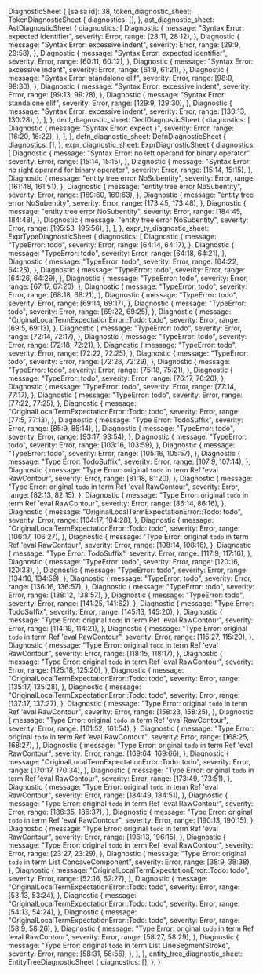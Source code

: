 DiagnosticSheet {
    [salsa id]: 38,
    token_diagnostic_sheet: TokenDiagnosticSheet {
        diagnostics: [],
    },
    ast_diagnostic_sheet: AstDiagnosticSheet {
        diagnostics: [
            Diagnostic {
                message: "Syntax Error: expected identifier",
                severity: Error,
                range: [28:11, 28:12),
            },
            Diagnostic {
                message: "Syntax Error: excessive indent",
                severity: Error,
                range: [29:9, 29:58),
            },
            Diagnostic {
                message: "Syntax Error: expected identifier",
                severity: Error,
                range: [60:11, 60:12),
            },
            Diagnostic {
                message: "Syntax Error: excessive indent",
                severity: Error,
                range: [61:9, 61:21),
            },
            Diagnostic {
                message: "Syntax Error: standalone elif",
                severity: Error,
                range: [98:9, 98:30),
            },
            Diagnostic {
                message: "Syntax Error: excessive indent",
                severity: Error,
                range: [99:13, 99:28),
            },
            Diagnostic {
                message: "Syntax Error: standalone elif",
                severity: Error,
                range: [129:9, 129:30),
            },
            Diagnostic {
                message: "Syntax Error: excessive indent",
                severity: Error,
                range: [130:13, 130:28),
            },
        ],
    },
    decl_diagnostic_sheet: DeclDiagnosticSheet {
        diagnostics: [
            Diagnostic {
                message: "Syntax Error: expect `}`",
                severity: Error,
                range: [16:20, 16:22),
            },
        ],
    },
    defn_diagnostic_sheet: DefnDiagnosticSheet {
        diagnostics: [],
    },
    expr_diagnostic_sheet: ExprDiagnosticSheet {
        diagnostics: [
            Diagnostic {
                message: "Syntax Error: no left operand for binary operator",
                severity: Error,
                range: [15:14, 15:15),
            },
            Diagnostic {
                message: "Syntax Error: no right operand for binary operator",
                severity: Error,
                range: [15:14, 15:15),
            },
            Diagnostic {
                message: "entity tree error NoSubentity",
                severity: Error,
                range: [161:48, 161:51),
            },
            Diagnostic {
                message: "entity tree error NoSubentity",
                severity: Error,
                range: [169:60, 169:63),
            },
            Diagnostic {
                message: "entity tree error NoSubentity",
                severity: Error,
                range: [173:45, 173:48),
            },
            Diagnostic {
                message: "entity tree error NoSubentity",
                severity: Error,
                range: [184:45, 184:48),
            },
            Diagnostic {
                message: "entity tree error NoSubentity",
                severity: Error,
                range: [195:53, 195:56),
            },
        ],
    },
    expr_ty_diagnostic_sheet: ExprTypeDiagnosticSheet {
        diagnostics: [
            Diagnostic {
                message: "TypeError: todo",
                severity: Error,
                range: [64:14, 64:17),
            },
            Diagnostic {
                message: "TypeError: todo",
                severity: Error,
                range: [64:18, 64:21),
            },
            Diagnostic {
                message: "TypeError: todo",
                severity: Error,
                range: [64:22, 64:25),
            },
            Diagnostic {
                message: "TypeError: todo",
                severity: Error,
                range: [64:26, 64:29),
            },
            Diagnostic {
                message: "TypeError: todo",
                severity: Error,
                range: [67:17, 67:20),
            },
            Diagnostic {
                message: "TypeError: todo",
                severity: Error,
                range: [68:18, 68:21),
            },
            Diagnostic {
                message: "TypeError: todo",
                severity: Error,
                range: [69:14, 69:17),
            },
            Diagnostic {
                message: "TypeError: todo",
                severity: Error,
                range: [69:22, 69:25),
            },
            Diagnostic {
                message: "OriginalLocalTermExpectationError::Todo: todo",
                severity: Error,
                range: [69:5, 69:13),
            },
            Diagnostic {
                message: "TypeError: todo",
                severity: Error,
                range: [72:14, 72:17),
            },
            Diagnostic {
                message: "TypeError: todo",
                severity: Error,
                range: [72:18, 72:21),
            },
            Diagnostic {
                message: "TypeError: todo",
                severity: Error,
                range: [72:22, 72:25),
            },
            Diagnostic {
                message: "TypeError: todo",
                severity: Error,
                range: [72:26, 72:29),
            },
            Diagnostic {
                message: "TypeError: todo",
                severity: Error,
                range: [75:18, 75:21),
            },
            Diagnostic {
                message: "TypeError: todo",
                severity: Error,
                range: [76:17, 76:20),
            },
            Diagnostic {
                message: "TypeError: todo",
                severity: Error,
                range: [77:14, 77:17),
            },
            Diagnostic {
                message: "TypeError: todo",
                severity: Error,
                range: [77:22, 77:25),
            },
            Diagnostic {
                message: "OriginalLocalTermExpectationError::Todo: todo",
                severity: Error,
                range: [77:5, 77:13),
            },
            Diagnostic {
                message: "Type Error: TodoSuffix",
                severity: Error,
                range: [85:9, 85:14),
            },
            Diagnostic {
                message: "TypeError: todo",
                severity: Error,
                range: [93:17, 93:54),
            },
            Diagnostic {
                message: "TypeError: todo",
                severity: Error,
                range: [103:16, 103:59),
            },
            Diagnostic {
                message: "TypeError: todo",
                severity: Error,
                range: [105:16, 105:57),
            },
            Diagnostic {
                message: "Type Error: TodoSuffix",
                severity: Error,
                range: [107:9, 107:14),
            },
            Diagnostic {
                message: "Type Error: original `todo` in term Ref 'eval RawContour",
                severity: Error,
                range: [81:18, 81:20),
            },
            Diagnostic {
                message: "Type Error: original `todo` in term Ref 'eval RawContour",
                severity: Error,
                range: [82:13, 82:15),
            },
            Diagnostic {
                message: "Type Error: original `todo` in term Ref 'eval RawContour",
                severity: Error,
                range: [86:14, 86:16),
            },
            Diagnostic {
                message: "OriginalLocalTermExpectationError::Todo: todo",
                severity: Error,
                range: [104:17, 104:28),
            },
            Diagnostic {
                message: "OriginalLocalTermExpectationError::Todo: todo",
                severity: Error,
                range: [106:17, 106:27),
            },
            Diagnostic {
                message: "Type Error: original `todo` in term Ref 'eval RawContour",
                severity: Error,
                range: [108:14, 108:16),
            },
            Diagnostic {
                message: "Type Error: TodoSuffix",
                severity: Error,
                range: [117:9, 117:16),
            },
            Diagnostic {
                message: "TypeError: todo",
                severity: Error,
                range: [120:16, 120:33),
            },
            Diagnostic {
                message: "TypeError: todo",
                severity: Error,
                range: [134:16, 134:59),
            },
            Diagnostic {
                message: "TypeError: todo",
                severity: Error,
                range: [136:16, 136:57),
            },
            Diagnostic {
                message: "TypeError: todo",
                severity: Error,
                range: [138:12, 138:57),
            },
            Diagnostic {
                message: "TypeError: todo",
                severity: Error,
                range: [141:25, 141:62),
            },
            Diagnostic {
                message: "Type Error: TodoSuffix",
                severity: Error,
                range: [145:13, 145:20),
            },
            Diagnostic {
                message: "Type Error: original `todo` in term Ref 'eval RawContour",
                severity: Error,
                range: [114:19, 114:21),
            },
            Diagnostic {
                message: "Type Error: original `todo` in term Ref 'eval RawContour",
                severity: Error,
                range: [115:27, 115:29),
            },
            Diagnostic {
                message: "Type Error: original `todo` in term Ref 'eval RawContour",
                severity: Error,
                range: [118:15, 118:17),
            },
            Diagnostic {
                message: "Type Error: original `todo` in term Ref 'eval RawContour",
                severity: Error,
                range: [125:18, 125:20),
            },
            Diagnostic {
                message: "OriginalLocalTermExpectationError::Todo: todo",
                severity: Error,
                range: [135:17, 135:28),
            },
            Diagnostic {
                message: "OriginalLocalTermExpectationError::Todo: todo",
                severity: Error,
                range: [137:17, 137:27),
            },
            Diagnostic {
                message: "Type Error: original `todo` in term Ref 'eval RawContour",
                severity: Error,
                range: [158:23, 158:25),
            },
            Diagnostic {
                message: "Type Error: original `todo` in term Ref 'eval RawContour",
                severity: Error,
                range: [161:52, 161:54),
            },
            Diagnostic {
                message: "Type Error: original `todo` in term Ref 'eval RawContour",
                severity: Error,
                range: [168:25, 168:27),
            },
            Diagnostic {
                message: "Type Error: original `todo` in term Ref 'eval RawContour",
                severity: Error,
                range: [169:64, 169:66),
            },
            Diagnostic {
                message: "OriginalLocalTermExpectationError::Todo: todo",
                severity: Error,
                range: [170:17, 170:34),
            },
            Diagnostic {
                message: "Type Error: original `todo` in term Ref 'eval RawContour",
                severity: Error,
                range: [173:49, 173:51),
            },
            Diagnostic {
                message: "Type Error: original `todo` in term Ref 'eval RawContour",
                severity: Error,
                range: [184:49, 184:51),
            },
            Diagnostic {
                message: "Type Error: original `todo` in term Ref 'eval RawContour",
                severity: Error,
                range: [186:35, 186:37),
            },
            Diagnostic {
                message: "Type Error: original `todo` in term Ref 'eval RawContour",
                severity: Error,
                range: [190:13, 190:15),
            },
            Diagnostic {
                message: "Type Error: original `todo` in term Ref 'eval RawContour",
                severity: Error,
                range: [196:13, 196:15),
            },
            Diagnostic {
                message: "Type Error: original `todo` in term Ref 'eval RawContour",
                severity: Error,
                range: [23:27, 23:29),
            },
            Diagnostic {
                message: "Type Error: original `todo` in term List ConcaveComponent",
                severity: Error,
                range: [38:9, 38:38),
            },
            Diagnostic {
                message: "OriginalLocalTermExpectationError::Todo: todo",
                severity: Error,
                range: [52:16, 52:27),
            },
            Diagnostic {
                message: "OriginalLocalTermExpectationError::Todo: todo",
                severity: Error,
                range: [53:13, 53:24),
            },
            Diagnostic {
                message: "OriginalLocalTermExpectationError::Todo: todo",
                severity: Error,
                range: [54:13, 54:24),
            },
            Diagnostic {
                message: "OriginalLocalTermExpectationError::Todo: todo",
                severity: Error,
                range: [58:9, 58:26),
            },
            Diagnostic {
                message: "Type Error: original `todo` in term Ref 'eval RawContour",
                severity: Error,
                range: [58:27, 58:29),
            },
            Diagnostic {
                message: "Type Error: original `todo` in term List LineSegmentStroke",
                severity: Error,
                range: [58:31, 58:56),
            },
        ],
    },
    entity_tree_diagnostic_sheet: EntityTreeDiagnosticSheet {
        diagnostics: [],
    },
}